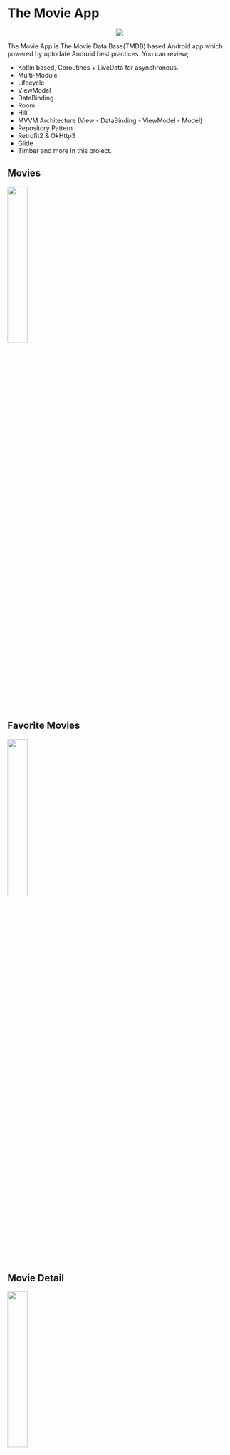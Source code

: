 # The Movie App
<p align="center">
<img src="https://i.imgur.com/DkLdzwo.png" >
  </p>

The Movie App is The Movie Data Base(TMDB) based Android app which powered by uptodate Android best practices. You can review;
- Kotlin based, Coroutines + LiveData for asynchronous.
- Multi-Module
- Lifecycle
- ViewModel
- DataBinding
- Room
- Hilt
- MVVM Architecture (View - DataBinding - ViewModel - Model)
- Repository Pattern
- Retrofit2 & OkHttp3
- Glide
- Timber 
and more in this project.


## Movies
<img src="https://i.imgur.com/5v17VNa.jpg" width="30%" height="30%">

## Favorite Movies
<img src="https://i.imgur.com/5UvIzby.png" width="30%" height="30%">

## Movie Detail
<img src="https://i.imgur.com/2xFji69.jpg" width="30%" height="30%">
